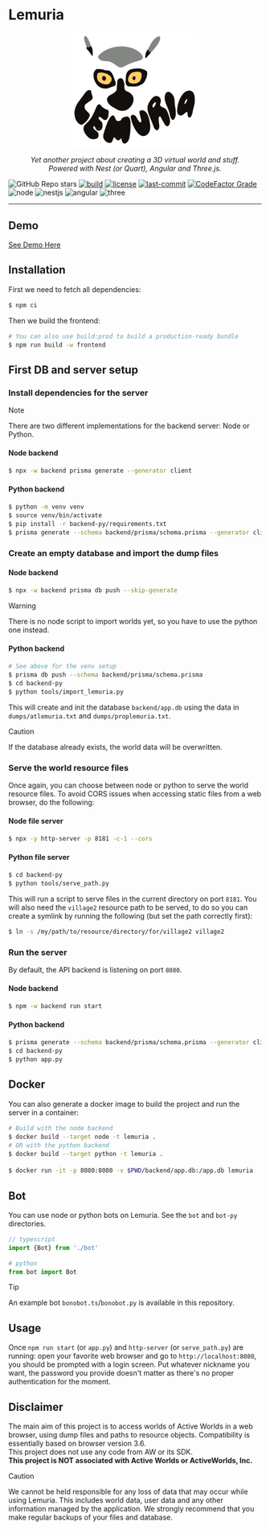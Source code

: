 # Lemuria

<p align="center">
<img src="frontend/src/app/logo/logo.component.svg" alt="Lemuria Logo" width="256"/>
</p>
<p align="center">
<em>Yet another project about creating a 3D virtual world and stuff.<br>
Powered with Nest (or Quart), Angular and Three.js.</em>
</p>

![GitHub Repo stars](https://img.shields.io/github/stars/7185/lemuria?style=flat-square&logo=github&logoColor=181717&color=DAAA3F)
[![build](https://img.shields.io/github/actions/workflow/status/7185/lemuria/lemuria.yml?style=flat-square&logo=github-actions&logoColor=2088FF)](https://github.com/7185/lemuria/actions)
[![license](https://img.shields.io/github/license/7185/lemuria.svg?style=flat-square&logo=open-source-initiative)](https://opensource.org/licenses/MIT)
[![last-commit](https://img.shields.io/github/last-commit/7185/lemuria?display_timestamp=author&style=flat-square&logo=git)](https://github.com/7185/lemuria/commits/master)
[![CodeFactor Grade](https://img.shields.io/codefactor/grade/github/7185/lemuria?style=flat-square&logo=codefactor)](https://www.codefactor.io/repository/github/7185/lemuria) \
![node](https://img.shields.io/github/package-json/dependency-version/7185/lemuria/dev/%40types%2Fnode?filename=backend%2Fpackage.json&style=flat-square&logo=node.js&label=node&color=5FA04E)
![nestjs](https://img.shields.io/github/package-json/dependency-version/7185/lemuria/@nestjs/core?filename=backend%2Fpackage.json&label=nestjs&style=flat-square&logo=nestjs&logoColor=E0234E&color=E0234E)
![angular](https://img.shields.io/github/package-json/dependency-version/7185/lemuria/@angular/core?filename=frontend%2Fpackage.json&label=angular&style=flat-square&logo=angular&logoColor=0F0F11&color=0F0F11)
![three](https://img.shields.io/github/package-json/dependency-version/7185/lemuria/three?filename=frontend%2Fpackage.json&style=flat-square&logo=three.js&logoColor=000000&color=000000)

---

## Demo

[See Demo Here](https://lemuria.7185.fr)

## Installation

First we need to fetch all dependencies:

```bash
$ npm ci
```

Then we build the frontend:

```bash
# You can also use build:prod to build a production-ready bundle
$ npm run build -w frontend
```

## First DB and server setup

### Install dependencies for the server

> [!NOTE]
> There are two different implementations for the backend server: Node or Python.

#### Node backend
```bash
$ npx -w backend prisma generate --generator client
```

#### Python backend
```bash
$ python -m venv venv
$ source venv/bin/activate
$ pip install -r backend-py/requirements.txt
$ prisma generate --schema backend/prisma/schema.prisma --generator client-py
```
### Create an empty database and import the dump files

#### Node backend
```bash
$ npx -w backend prisma db push --skip-generate
```
> [!WARNING]
> There is no node script to import worlds yet, so you have to use the python one instead.

#### Python backend
```bash
# See above for the venv setup
$ prisma db push --schema backend/prisma/schema.prisma
$ cd backend-py
$ python tools/import_lemuria.py
```

This will create and init the database `backend/app.db` using the data in `dumps/atlemuria.txt` and `dumps/proplemuria.txt`.
> [!CAUTION]
> If the database already exists, the world data will be overwritten.

### Serve the world resource files

Once again, you can choose between node or python to serve the world resource files. To avoid CORS issues when accessing static files from a web browser, do the following:

#### Node file server
```bash
$ npx -y http-server -p 8181 -c-1 --cors
```

#### Python file server
```bash
$ cd backend-py
$ python tools/serve_path.py
```

This will run a script to serve files in the current directory on port `8181`.
You will also need the `village2` resource path to be served, to do so you can create a symlink by running the following (but set the path correctly first):

```bash
$ ln -s /my/path/to/resource/directory/for/village2 village2
```

### Run the server

By default, the API backend is listening on port `8080`.

#### Node backend

```bash
$ npm -w backend run start
```

#### Python backend

```bash
$ prisma generate --schema backend/prisma/schema.prisma --generator client-py # only needed if the prisma version or the schema changed
$ cd backend-py
$ python app.py
```

## Docker

You can also generate a docker image to build the project and run the server in a container:

```bash
# Build with the node backend
$ docker build --target node -t lemuria .
# OR with the python backend
$ docker build --target python -t lemuria .

$ docker run -it -p 8080:8080 -v $PWD/backend/app.db:/app.db lemuria
```

## Bot

You can use node or python bots on Lemuria. See the `bot` and `bot-py` directories.
```ts
// typescript
import {Bot} from './bot'
```
```python
# python
from bot import Bot
```

> [!TIP]
> An example bot `bonobot.ts`/`bonobot.py` is available in this repository.

## Usage

Once `npm run start` (or `app.py`) and `http-server` (or `serve_path.py`) are running: open your favorite web browser and go to `http://localhost:8080`,
you should be prompted with a login screen. Put whatever nickname you want, the password you provide doesn't matter as
there's no proper authentication for the moment.

## Disclaimer

The main aim of this project is to access worlds of Active Worlds in a web browser, using dump files and paths to resource objects. Compatibility is essentially based on browser version 3.6. \
This project does not use any code from AW or its SDK. \
**This project is NOT associated with Active Worlds or ActiveWorlds, Inc.**

> [!CAUTION]
> We cannot be held responsible for any loss of data that may occur while using Lemuria. This includes world data, user data and any other information managed by the application. We strongly recommend that you make regular backups of your files and database.